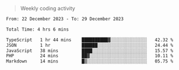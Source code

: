 > Weekly coding activity
<!--START_SECTION:waka-->

```txt
From: 22 December 2023 - To: 29 December 2023

Total Time: 4 hrs 6 mins

TypeScript   1 hr 44 mins    ██████████▓░░░░░░░░░░░░░░   42.32 %
JSON         1 hr            ██████░░░░░░░░░░░░░░░░░░░   24.44 %
JavaScript   38 mins         ████░░░░░░░░░░░░░░░░░░░░░   15.57 %
PHP          24 mins         ██▓░░░░░░░░░░░░░░░░░░░░░░   10.11 %
Markdown     14 mins         █▒░░░░░░░░░░░░░░░░░░░░░░░   05.75 %
```

<!--END_SECTION:waka-->
